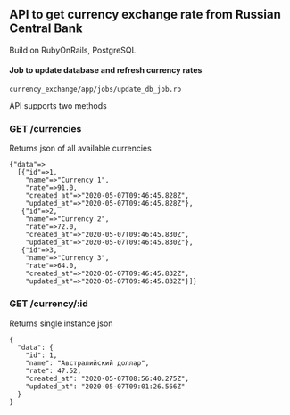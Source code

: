 ## API to get currency exchange rate from Russian Central Bank

Build on RubyOnRails, PostgreSQL

#### Job to update database and refresh currency rates

```
currency_exchange/app/jobs/update_db_job.rb
```

API supports two methods

### GET /currencies
Returns json of all available currencies

```
{"data"=>
  [{"id"=>1,
    "name"=>"Currency 1",
    "rate"=>91.0,
    "created_at"=>"2020-05-07T09:46:45.828Z",
    "updated_at"=>"2020-05-07T09:46:45.828Z"},
   {"id"=>2,
    "name"=>"Currency 2",
    "rate"=>72.0,
    "created_at"=>"2020-05-07T09:46:45.830Z",
    "updated_at"=>"2020-05-07T09:46:45.830Z"},
   {"id"=>3,
    "name"=>"Currency 3",
    "rate"=>64.0,
    "created_at"=>"2020-05-07T09:46:45.832Z",
    "updated_at"=>"2020-05-07T09:46:45.832Z"}]}
```

### GET /currency/:id
Returns single instance json

```
{
  "data": {
    "id": 1,
    "name": "Австралийский доллар",
    "rate": 47.52,
    "created_at": "2020-05-07T08:56:40.275Z",
    "updated_at": "2020-05-07T09:01:26.566Z"
  }
}
```
